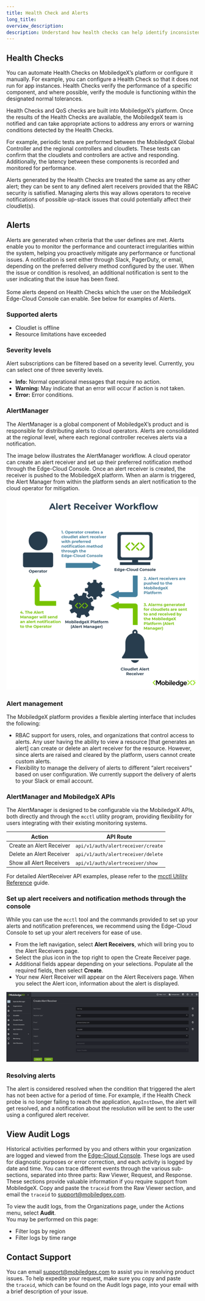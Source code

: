 ```yaml
---
title: Health Check and Alerts
long_title:
overview_description:
description: Understand how health checks can help identify inconsistencies, irregularities, and issues that can possibly decrease operational efficiencies
---
```


## Health Checks

You can automate Health Checks on MobiledgeX’s platform or configure it manually. For example, you can configure a Health Check so that it does not run for app instances. Health Checks verify the performance of a specific component, and where possible, verify the module is functioning within the designated normal tolerances.

Health Checks and QoS checks are built into MobiledgeX’s platform. Once the results of the Health Checks are available, the MobiledgeX team is notified and can take appropriate actions to address any errors or warning conditions detected by the Health Checks.

For example, periodic tests are performed between the MobiledgeX Global Controller and the regional controllers and cloudlets. These tests can confirm that the cloudlets and controllers are active and responding. Additionally, the latency between these components is recorded and monitored for performance.

Alerts generated by the Health Checks are treated the same as any other alert; they can be sent to any defined alert receivers provided that the RBAC security is satisfied. Managing alerts this way allows operators to receive notifications of possible up-stack issues that could potentially affect their cloudlet(s).

## Alerts

Alerts are generated when criteria that the user defines are met. Alerts enable you to monitor the performance and counteract irregularities within the system, helping you proactively mitigate any performance or functional issues. A notification is sent either through Slack, PagerDuty, or email, depending on the preferred delivery method configured by the user. When the issue or condition is resolved, an additional notification is sent to the user indicating that the issue has been fixed.<br>
<br>Some alerts depend on Health Checks which the user on the MobiledgeX Edge-Cloud Console can enable. See below for examples of Alerts.

### Supported alerts 

- Cloudlet is offline
- Resource limitations have exceeded

### Severity levels

Alert subscriptions can be filtered based on a severity level. Currently, you can select one of three severity levels.

- **Info:** Normal operational messages that require no action.
- **Warning:** May indicate that an error will occur if action is not taken.
- **Error:** Error conditions.

### AlertManager

The AlertManager is a global component of MobiledgeX’s product and is responsible for distributing alerts to cloud operators. Alerts are consolidated at the regional level, where each regional controller receives alerts via a notification.

The image below illustrates the AlertManager workflow. A cloud operator can create an alert receiver and set up their preferred notification method through the Edge-Cloud Console. Once an alert receiver is created, the receiver is pushed to the MobiledgeX platform. When an alarm is triggered, the Alert Manager from within the platform sends an alert notification to the cloud operator for mitigation.

![Alert Receiver Workflow](/operator/assets/alertreceiver-1645124892.png "Alert Receiver Workflow")

### Alert management

The MobiledgeX platform provides a flexible alerting interface that includes the following:

- RBAC support for users, roles, and organizations that control access to alerts. Any user having the ability to view a resource [that generates an alert] can create or delete an alert receiver for the resource. However, since alerts are raised and cleared by the platform, users cannot create custom alerts.
- Flexibility to manage the delivery of alerts to different “alert receivers” based on user configuration. We currently support the delivery of alerts to your Slack or email account.

### AlertManager and MobiledgeX APIs

The AlertManager is designed to be configurable via the MobiledgeX APIs, both directly and through the `mcctl` utility program, providing flexibility for users integrating with their existing monitoring systems.

| **Action**               | **API Route**                      |
|--------------------------|------------------------------------|
| Create an Alert Receiver | `api/v1/auth/alertreceiver/create` |
| Delete an Alert Receiver | `api/v1/auth/alertreceiver/delete` |
| Show all Alert Receivers | `api/v1/auth/alertreceiver/show`   |

For detailed AlertReceiver API examples, please refer to the [mcctl Utility Reference](https://operators.mobiledgex.com/operator-specific-mcctl-and-rest-apis/mcctl-reference#alertreceiver-example) guide.

### Set up alert receivers and notification methods through the console

While you can use the `mcctl` tool and the commands provided to set up your alerts and notification preferences, we recommend using the Edge-Cloud Console to set up your alert receivers for ease of use.

- From the left navigation, select **Alert Receivers**, which will bring you to the Alert Receivers page.
- Select the plus icon in the top right to open the Create Receiver page.
- Additional fields appear depending on your selections. Populate all the required fields, then select **Create**.
- Your new Alert Receiver will appear on the Alert Receivers page. When you select the Alert icon, information about the alert is displayed.


![Create Alert Receiver screen](/operator/assets/health-checks-alarms/create-alert-screen.png "Create Alert Receiver screen")

### Resolving alerts

The alert is considered resolved when the condition that triggered the alert has not been active for a period of time. For example, if the Health Check probe is no longer failing to reach the application, `AppInstDown`, the alert will get resolved, and a notification about the resolution will be sent to the user using a configured alert receiver.

## View Audit Logs

Historical activities performed by you and others within your organization are logged and viewed from the [Edge-Cloud Console](https://console.mobiledgex.net/#/). These logs are used for diagnostic purposes or error correction, and each activity is logged by date and time. You can trace different events through the various sub-sections, separated into three parts: Raw Viewer, Request, and Response. These sections provide valuable information if you require support from MobiledgeX. Copy and paste the `traceid` from the Raw Viewer section, and email the `traceid` to [support@mobiledgex.com](support@mobiledgex.com).

To view the audit logs, from the Organizations page, under the Actions menu, select **Audit**.<br>You may be performed on this page:

- Filter logs by region
- Filter logs by time range

## Contact Support

You can email [support@mobiledgex.com](support@mobiledgex.com) to assist you in resolving product issues. To help expedite your request, make sure you copy and paste the `traceid`, which can be found on the Audit logs page, into your email with a brief description of your issue.

